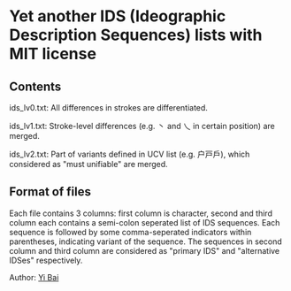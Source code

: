 Yet another IDS (Ideographic Description Sequences) lists with MIT license
===

Contents
----

ids_lv0.txt: All differences in strokes are differentiated.

ids_lv1.txt: Stroke-level differences (e.g. 丶 and 乀 in certain position) are merged.

ids_lv2.txt: Part of variants defined in UCV list (e.g. 户戸戶), which considered as "must unifiable" are merged.

Format of files
----

Each file contains 3 columns: first column is character, second and third column each contains a semi-colon seperated list of IDS sequences. Each sequence is followed by some comma-seperated indicators within parentheses, indicating variant of the sequence. The sequences in second column and third column are considered as "primary IDS" and "alternative IDSes" respectively.

Author: [Yi Bai](http://y-bai.com)
